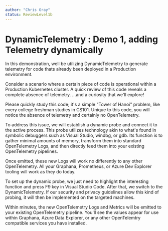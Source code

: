 ```yaml
---
author: "Chris Gray"
status: ReviewLevel1b
---
```


# DynamicTelemetry : Demo 1, adding Telemetry dynamically

In this demonstration, well be utilizing DynamicTelemetry to generate telemetry
for code thats already been deployed in a Production environment.

Consider a scenario where a certain piece of code is operational within a
Production Kubernetes cluster. A quick review of this code reveals a complete
absence of telemetry. ...and a curiosity that we'll explore!

Please quickly study this code; it's a simple "Tower of Hanoi" problem, like
every college freshman studies in CS101. Unique to this code, you will notice
the absence of telemetry and certainly no OpenTelemetry.

To address this issue, we will establish a dynamic probe and connect it to the
active process. This probe utilizes technology akin to what's found in symbolic
debuggers such as Visual Studio, windbg, or gdb. Its function is to gather
minimal amounts of memory, transform them into standard OpenTelemetry Logs, and
then directly feed them into your existing OpenTelemetry pipelines.

Once emitted, these new Logs will work no differently to any other
OpenTelemetry. All your Graphana, Prometheus, or Azure Dev Explorer tooling will
work as they do today.

To set up the dynamic probe, we just need to highlight the interesting function
and press F9 key in Visual Studio Code. After that, we switch to the
DynamicTelemetry. If our security and privacy guidelines allow this kind of
probing, it will then be implemented on the targeted machines.

Within minutes, the new OpenTelemetry Logs and Metrics will be emitted to your
existing OpenTelemetry pipeline. You'll see the values appear for use within
Graphana, Azure Data Explorer, or any other OpenTelemtry compatible services you
have installed.
